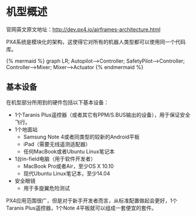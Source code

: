 # 机型概述

官网英文原文地址：http://dev.px4.io/airframes-architecture.html

PX4系统是模块化的架构，这使得它对所有的机器人类型都可以使用同一个代码库。

{% mermaid %}
graph LR;
  Autopilot-->Controller;
  SafetyPilot-->Controller;
  Controller-->Mixer;
  Mixer-->Actuator
{% endmermaid %}

## 基本设备

在机型部分所用到的硬件包括以下基本设备：

- 1个Taranis Plus遥控器（或者其它有PPM/S.BUS输出的设备），用于保证安全飞行。
- 1个地面站
  - Samsung Note 4或者同类型的较新的Android平板
  - iPad（需要无线遥测适配器）
  - 任何MacBook或者Ubuntu Linux笔记本
- 1台in-field电脑（用于软件开发者）
  - MacBook Pro或者Air，至少OS X 10.10
  - 现代Ubuntu Linux笔记本，至少14.04
- 安全眼镜
  - 用于多旋翼危险测试

PX4应用范围很广，但是对于新手开发者而言，从标准配置做起会更好，1个Taranis Plus遥控器，1个Note 4平板就可以组成一套便宜的套件。